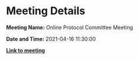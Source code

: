 # Meeting Details

**Meeting Name:** Online Protocol Committee Meeting

**Date and Time:** 2021-04-16 11:30:00

**<a href="https://www.limerick.ie/council/whats-on/online-protocol-committee-meeting" target="_blank">Link to meeting</a>**
